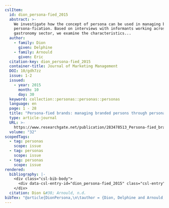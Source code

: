```yaml
---
cslItem:
  id: dion_persona-fied_2015
  abstract: >-
    We investigate how the concept of persona can be used in managing brand
    persona-fication. Based on interviews with informants working across the
    gastronomy sector, we examine the characteristics...
  author:
    - family: Dion
      given: Delphine
    - family: Arnould
      given: Eric
  citation-key: dion_persona-fied_2015
  container-title: Journal of Marketing Management
  DOI: 10/gdh7zz
  issue: 1-2
  issued:
    - year: 2015
      month: 10
      day: 30
  keyword: collection::personas::personas::personas
  language: en
  page: 1 - 28
  title: "Persona-fied brands: managing branded persons through persona"
  type: article-journal
  URL: >-
    https://www.researchgate.net/publication/283478513_Persona-fied_brands_managing_branded_persons_through_persona
  volume: "32"
scopedTags:
  - tag: personas
    scope: issue
  - tag: personas
    scope: issue
  - tag: personas
    scope: issue
rendered:
  bibliography: |-
    <div class="csl-bib-body">
      <div data-csl-entry-id="dion_persona-fied_2015" class="csl-entry">Dion, D., &#38; Arnould, E. n.d.. Persona-fied brands: managing branded persons through persona. <i>Journal of Marketing Management</i>, <i>32</i>(1–2), 1–28. https://doi.org/10/gdh7zz</div>
    </div>
  citation: Dion &#38; Arnould, n.d.
bibTex: "@article{DionPersona,\n\tauthor = {Dion, Delphine and Arnould, Eric},\n\tjournal = {Journal of Marketing Management},\n\tnumber = {1-2},\n\tpages = {1 -- 28},\n\ttitle = {Persona-fied brands: managing branded persons through persona},\n\thowpublished = {https://www.researchgate.net/publication/283478513\\textunderscore{}Persona-fied\\textunderscore{}brands\\textunderscore{}managing\\textunderscore{}branded\\textunderscore{}persons\\textunderscore{}through\\textunderscore{}persona},\n\tvolume = {32},\n}\n\n"
---
```

